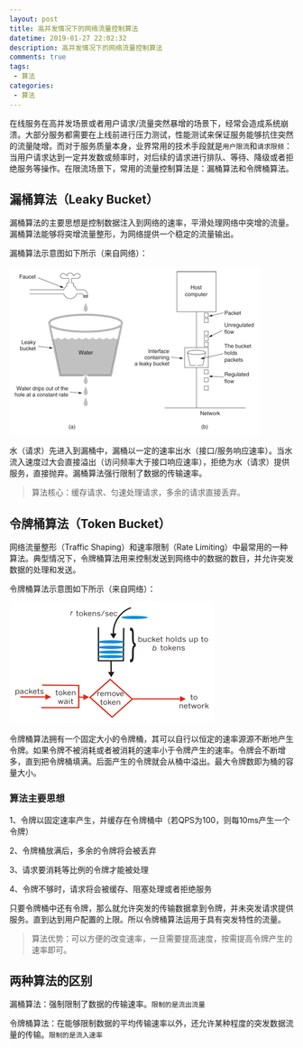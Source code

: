 ```yaml
---
layout: post
title: 高并发情况下的网络流量控制算法
datetime: 2019-01-27 22:02:32
description: 高并发情况下的网络流量控制算法
comments: true
tags:
 - 算法
categories:
 - 算法
---
```




在线服务在高并发场景或者用户请求/流量突然暴增的场景下，经常会造成系统崩溃。大部分服务都需要在上线前进行压力测试，性能测试来保证服务能够抗住突然的流量陡增。而对于服务质量本身，业界常用的技术手段就是`用户限流`和`请求限频`：当用户请求达到一定并发数或频率时，对后续的请求进行排队、等待、降级或者拒绝服务等操作。在限流场景下，常用的流量控制算法是：漏桶算法和令牌桶算法。

<!-- more -->

## 漏桶算法（Leaky Bucket）

漏桶算法的主要思想是控制数据注入到网络的速率，平滑处理网络中突增的流量。漏桶算法能够将突增流量整形，为网络提供一个稳定的流量输出。

漏桶算法示意图如下所示（来自网络）：

![](/images/posts/flow_control_algorithms/leaky_bucket.png)

水（请求）先进入到漏桶中，漏桶以一定的速率出水（接口/服务响应速率）。当水流入速度过大会直接溢出（访问频率大于接口响应速率），拒绝为水（请求）提供服务，直接抛弃。漏桶算法强行限制了数据的传输速率。

> 算法核心：缓存请求、匀速处理请求，多余的请求直接丢弃。



## 令牌桶算法（Token Bucket）

网络流量整形（Traffic Shaping）和速率限制（Rate Limiting）中最常用的一种算法。典型情况下，令牌桶算法用来控制发送到网络中的数据的数目，并允许突发数据的处理和发送。

令牌桶算法示意图如下所示（来自网络）：

![](/images/posts/flow_control_algorithms/token_bucket.png)

令牌桶算法拥有一个固定大小的令牌桶，其可以自行以恒定的速率源源不断地产生令牌。如果令牌不被消耗或者被消耗的速率小于令牌产生的速率。令牌会不断增多，直到把令牌桶填满。后面产生的令牌就会从桶中溢出。最大令牌数即为桶的容量大小。

### 算法主要思想

1、令牌以固定速率产生，并缓存在令牌桶中（若QPS为100，则每10ms产生一个令牌）

2、令牌桶放满后，多余的令牌将会被丢弃

3、请求要消耗等比例的令牌才能被处理

4、令牌不够时，请求将会被缓存、阻塞处理或者拒绝服务



只要令牌桶中还有令牌，那么就允许突发的传输数据拿到令牌，并未突发请求提供服务。直到达到用户配置的上限。所以令牌桶算法运用于具有突发特性的流量。



> 算法优势：可以方便的改变速率，一旦需要提高速度，按需提高令牌产生的速率即可。



## 两种算法的区别

漏桶算法：强制限制了数据的传输速率。`限制的是流出流量`

令牌桶算法：在能够限制数据的平均传输速率以外，还允许某种程度的突发数据流量的传输。`限制的是流入速率`
